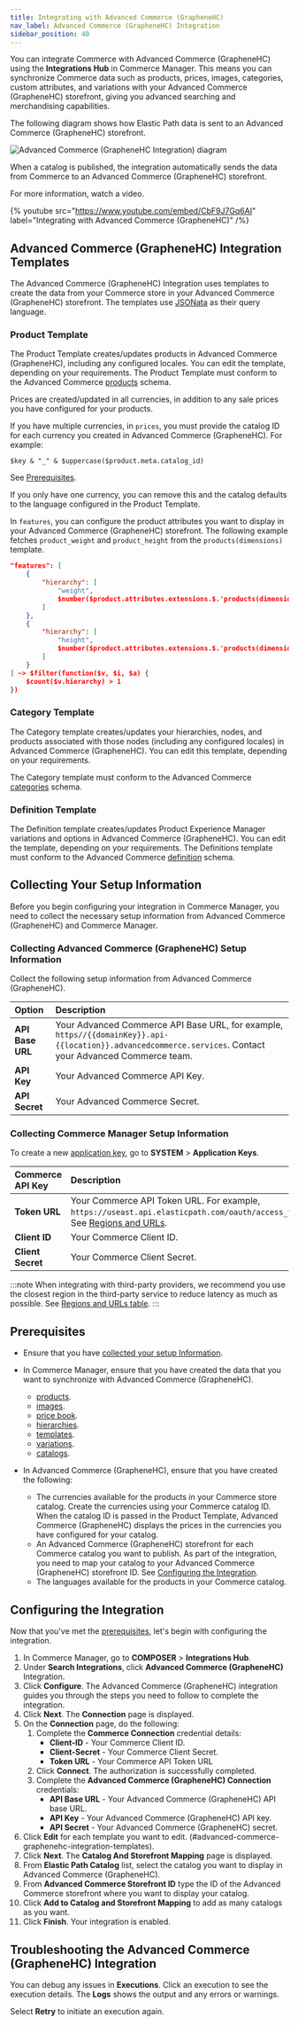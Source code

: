 ```yaml
---
title: Integrating with Advanced Commerce (GrapheneHC)
nav_label: Advanced Commerce (GrapheneHC) Integration
sidebar_position: 40
---
```


You can integrate Commerce with Advanced Commerce (GrapheneHC) using the **Integrations Hub** in Commerce Manager. This means you can synchronize Commerce data such as products, prices, images, categories, custom attributes, and variations with your Advanced Commerce (GrapheneHC) storefront, giving you advanced searching and merchandising capabilities.

The following diagram shows how Elastic Path data is sent to an Advanced Commerce (GrapheneHC) storefront. 

![Advanced Commerce (GrapheneHC Integration) diagram](/assets/ac-integration.png)

When a catalog is published, the integration automatically sends the data from Commerce to an Advanced Commerce (GrapheneHC) storefront.

For more information, watch a video.

{% youtube src="https://www.youtube.com/embed/CbF9J7Gq6AI" label="Integrating with Advanced Commerce (GrapheneHC)" /%}

## Advanced Commerce (GrapheneHC) Integration Templates

The Advanced Commerce (GrapheneHC) Integration uses templates to create the data from your Commerce store in your Advanced Commerce (GrapheneHC) storefront. The templates use [JSONata](http://docs.jsonata.org/overview.html) as their query language. 

### Product Template

The Product Template creates/updates products in Advanced Commerce (GrapheneHC), including any configured locales. You can edit the template, depending on your requirements. The Product Template must conform to the Advanced Commerce [products](https://graphenehc-developer-portal.advancedcommerce.io/docs/data/schemas/products) schema.

Prices are created/updated in all currencies, in addition to any sale prices you have configured for your products.

If you have multiple currencies, in `prices`, you must provide the catalog ID for each currency you created in Advanced Commerce (GrapheneHC). For example:

`$key & "_" & $uppercase($product.meta.catalog_id)`

See [Prerequisites](#prerequisites).

If you only have one currency, you can remove this and the catalog defaults to the language configured in the Product Template.  

In `features`, you can configure the product attributes you want to display in your Advanced Commerce (GrapheneHC) storefront. The following example fetches `product_weight` and `product_height` from the `products(dimensions)` template.

```json
"features": [
    {
        "hierarchy": [
            "weight", 
            $number($product.attributes.extensions.$.'products(dimensions)'.$.'product-weight')
        ]
    },
    {
        "hierarchy": [
            "height", 
            $number($product.attributes.extensions.$.'products(dimensions)'.$.'product-height')
        ]
    }
] ~> $filter(function($v, $i, $a) {
    $count($v.hierarchy) > 1
})
```

### Category Template

The Category template creates/updates your hierarchies, nodes, and products associated with those nodes (including any configured locales) in Advanced Commerce (GrapheneHC). You can edit this template, depending on your requirements.

The Category template must conform to the Advanced Commerce [categories](https://graphenehc-developer-portal.advancedcommerce.io/docs/data/schemas/categories) schema.

### Definition Template

The Definition template creates/updates Product Experience Manager variations and options in Advanced Commerce (GrapheneHC). You can edit the template, depending on your requirements. The Definitions template must conform to the Advanced Commerce [definition](https://graphenehc-developer-portal.advancedcommerce.io/docs/data/flows/batch/files/definitions) schema.

## Collecting Your Setup Information

Before you begin configuring your integration in Commerce Manager, you need to collect the necessary setup information from Advanced Commerce (GrapheneHC) and Commerce Manager.

### Collecting Advanced Commerce (GrapheneHC) Setup Information

Collect the following setup information from Advanced Commerce (GrapheneHC).

| Option            | Description                                   |
|:------------------|:----------------------------------------------|
| **API Base URL**  | Your Advanced Commerce API Base URL, for example, `https//{{domainKey}}.api-{{location}}.advancedcommerce.services`. Contact your Advanced Commerce team. |
| **API Key** | Your Advanced Commerce API Key.  |
| **API Secret** | Your Advanced Commerce Secret.  |

### Collecting Commerce Manager Setup Information

To create a new [application key](/docs/commerce-cloud/authentication/application-keys/application-keys-cm), go to **SYSTEM** > **Application Keys**.

| Commerce API Key | Description                            |
|:------------------------------------|:---------------------------------------|
| **Token URL**                    | Your Commerce API Token URL. For example, `https://useast.api.elasticpath.com/oauth/access_token`. See [Regions and URLs](/docs/commerce-cloud/api-overview/elastic-path-domains#regions-and-ur-ls).  |
| **Client ID**                       | Your Commerce Client ID. |
| **Client Secret**                   | Your Commerce Client Secret. |

:::note
When integrating with third-party providers, we recommend you use the closest region in the third-party service to reduce latency as much as possible. See [Regions and URLs table](/docs/commerce-cloud/api-overview/elastic-path-domains#regions-and-ur-ls).
:::

## Prerequisites

 - Ensure that you have [collected your setup Information](#collecting-your-setup-information).
 - In Commerce Manager, ensure that you have created the data that you want to synchronize with Advanced Commerce (GrapheneHC).
     - [products](/docs/pxm/products/ep-pxm-products-api/create-a-product).
     - [images](/docs/pxm/products/product-assets/assets-overview).
     - [price book](/docs/pxm/pricebooks/pxm-pricebooks#creating-price-books).
     - [hierarchies](/docs/pxm/hierarchies/hierarchy#creating-hierarchies).
     - [templates](/docs/pxm/products/extending-pxm-products/templates#creating-templates).
     - [variations](/docs/pxm/products/pxm-product-variations/pxm-product-variations-api/create-variation).
     - [catalogs](/docs/pxm/catalogs/catalog-configuration/create-a-catalog).

- In Advanced Commerce (GrapheneHC), ensure that you have created the following:
    - The currencies available for the products in your Commerce store catalog. Create the currencies using your Commerce catalog ID. When the catalog ID is passed in the Product Template, Advanced Commerce (GrapheneHC) displays the prices in the currencies you have configured for your catalog.
    - An Advanced Commerce (GrapheneHC) storefront for each Commerce catalog you want to publish. As part of the integration, you need to map your catalog to your Advanced Commerce (GrapheneHC) storefront ID. See [Configuring the Integration](#configuring-the-integration).
    - The languages available for the products in your Commerce catalog.

## Configuring the Integration

Now that you've met the [prerequisites](#prerequisites), let's begin with configuring the integration.

1. In Commerce Manager, go to **COMPOSER** > **Integrations Hub**.
1. Under **Search Integrations**, click **Advanced Commerce (GrapheneHC)** Integration.
1. Click **Configure**. The Advanced Commerce (GrapheneHC) integration guides you through the steps you need to follow to complete the integration. 
1. Click **Next**. The **Connection** page is displayed.
1. On the **Connection** page, do the following:
    1. Complete the **Commerce Connection** credential details:
        - **Client-ID**  - Your Commerce Client ID.
        - **Client-Secret** - Your Commerce Client Secret.
        - **Token URL** - Your Commerce API Token URL
    1. Click **Connect**. The authorization is successfully completed.
    1. Complete the **Advanced Commerce (GrapheneHC) Connection** credentials:
        - **API Base URL** - Your Advanced Commerce (GrapheneHC) API base URL.
        - **API Key** - Your Advanced Commerce (GrapheneHC) API key.
        - **API Secret**  - Your Advanced Commerce (GrapheneHC) secret.
1. Click **Edit** for each template you want to edit. (#advanced-commerce-graphenehc-integration-templates).
1. Click **Next**. The **Catalog And Storefront Mapping** page is displayed.
1. From **Elastic Path Catalog** list, select the catalog you want to display in Advanced Commerce (GrapheneHC).
1. From **Advanced Commerce Storefront ID** type the ID of the Advanced Commerce storefront where you want to display your catalog. 
1. Click **Add to Catalog and Storefront Mapping** to add as many catalogs as you want.
1. Click **Finish**. Your integration is enabled.

## Troubleshooting the Advanced Commerce (GrapheneHC) Integration

You can debug any issues in **Executions**. Click an execution to see the execution details. The **Logs** shows the output and any errors or warnings.

Select **Retry** to initiate an execution again.
